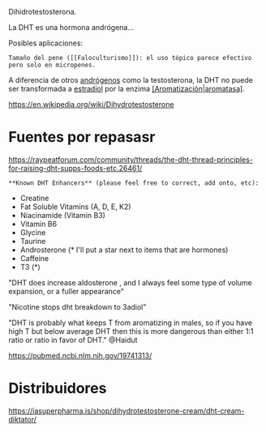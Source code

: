 
Dihidrotestosterona.

La DHT es una hormona andrógena...


Posibles aplicaciones:

	Tamaño del pene ([[Faloculturismo]]): el uso tópico parece efectivo pero solo en micropenes.


A diferencia de otros [andrógenos](https://es.wikipedia.org/wiki/Andr%C3%B3genos "Andrógenos") como la testosterona, la DHT no puede ser transformada a [estradiol](https://es.wikipedia.org/wiki/Estradiol "Estradiol") por la enzima [[Aromatización|aromatasa]](https://es.wikipedia.org/wiki/Aromatasa "Aromatasa").

https://en.wikipedia.org/wiki/Dihydrotestosterone


# Fuentes por repasasr

https://raypeatforum.com/community/threads/the-dht-thread-principles-for-raising-dht-supps-foods-etc.26461/

	**Known DHT Enhancers** (please feel free to correct, add onto, etc):  
  
- Creatine  
- Fat Soluble Vitamins (A, D, E, K2)  
- Niacinamide (Vitamin B3)  
- Vitamin B6  
- Glycine  
- Taurine  
- Androsterone (* I'll put a star next to items that are hormones)  
- Caffeine  
- T3 (*)


"DHT does increase aldosterone , and I always feel some type of volume expansion, or a fuller appearance"

"Nicotine stops dht breakdown to 3adiol"

"DHT is probably what keeps T from aromatizing in males, so if you have high T but below average DHT then this is more dangerous than either 1:1 ratio or ratio in favor of DHT." @Haidut

https://pubmed.ncbi.nlm.nih.gov/19741313/


# Distribuidores

https://iasuperpharma.is/shop/dihydrotestosterone-cream/dht-cream-diktator/

